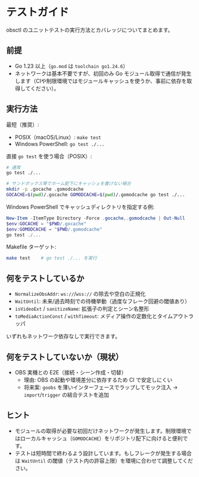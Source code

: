# テストガイド

obsctl のユニットテストの実行方法とカバレッジについてまとめます。

## 前提
- Go 1.23 以上（`go.mod` は `toolchain go1.24.6`）
- ネットワークは基本不要ですが、初回のみ Go モジュール取得で通信が発生します（CIや制限環境ではモジュールキャッシュを使うか、事前に依存を取得してください）。

## 実行方法

最短（推奨）:
- POSIX（macOS/Linux）: `make test`
- Windows PowerShell: `go test ./...`

直接 `go test` を使う場合（POSIX）:
```sh
# 通常
go test ./...

# サンドボックス等でホーム配下にキャッシュを書けない場合
mkdir -p .gocache .gomodcache
GOCACHE=$(pwd)/.gocache GOMODCACHE=$(pwd)/.gomodcache go test ./...
```

Windows PowerShell でキャッシュディレクトリを指定する例:
```powershell
New-Item -ItemType Directory -Force .gocache,.gomodcache | Out-Null
$env:GOCACHE = "$PWD/.gocache"
$env:GOMODCACHE = "$PWD/.gomodcache"
go test ./...
```

Makefile ターゲット:
```sh
make test    # go test ./... を実行
```

## 何をテストしているか
- `NormalizeObsAddr`: `ws://`/`wss://` の除去や空白の正規化
- `WaitUntil`: 未来/過去時刻での待機挙動（過度なフレーク回避の閾値あり）
- `isVideoExt` / `sanitizeName`: 拡張子の判定とシーン名整形
- `toMediaActionConst` / `withTimeout`: メディア操作の定数化とタイムアウトラッパ

いずれもネットワーク依存なしで実行できます。

## 何をテストしていないか（現状）
- OBS 実機との E2E（接続・シーン作成・切替）
  - 理由: OBS の起動や環境差分に依存するため CI で安定しにくい
  - 将来案: `goobs` を薄いインターフェースでラップしてモック注入 → `import`/`trigger` の結合テストを追加

## ヒント
- モジュールの取得が必要な初回だけネットワークが発生します。制限環境ではローカルキャッシュ（`GOMODCACHE`）をリポジトリ配下に向けると便利です。
- テストは短時間で終わるよう設計しています。もしフレークが発生する場合は `WaitUntil` の閾値（テスト内の許容上限）を環境に合わせて調整してください。

